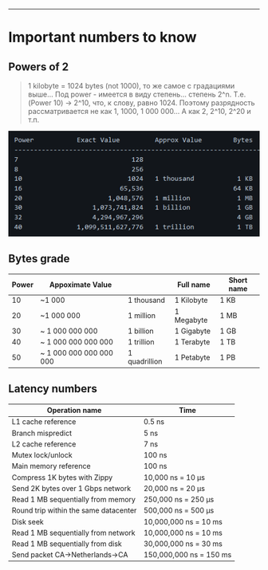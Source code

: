 --- 

# Important numbers to know

## Powers of 2

> 1 kilobyte = 1024 bytes (not 1000), то же самое с градациями выше… 
> Под power - имеется в виду степень… степень 2^n. Т.е. (Power 10) → 2^10, что, к слову, равно 1024. 
> Поэтому разрядность рассматривается не как 1, 1000, 1 000 000… А как 2, 2^10, 2^20 и т.п.

![image.png](programming/system-design/image-storage/image.png)

## Bytes grade

| Power | Appoximate Value |  | Full name | Short name |
| --- | --- | --- | --- | --- |
| 10 | ~1 000 | 1 thousand | 1 Kilobyte | 1 KB |
| 20 | ~1 000 000 | 1 million | 1 Megabyte | 1 MB |
| 30 | ~ 1 000 000 000 | 1 billion | 1 Gigabyte | 1 GB |
| 40 | ~ 1 000 000 000 000 | 1 trillion | 1 Terabyte | 1 TB |
| 50 | ~ 1 000 000 000 000 000  | 1 quadrillion | 1 Petabyte | 1 PB |

## Latency numbers

| Operation name | Time |
| --- | --- |
| L1 cache reference | 0.5 ns |
| Branch mispredict | 5 ns |
| L2 cache reference | 7 ns |
| Mutex lock/unlock | 100 ns |
| Main memory reference | 100 ns |
| Compress 1K bytes with Zippy | 10,000 ns = 10 µs |
| Send 2K bytes over 1 Gbps network | 20,000 ns = 20 µs |
| Read 1 MB sequentially from memory | 250,000 ns = 250 µs |
| Round trip within the same datacenter | 500,000 ns = 500 µs |
| Disk seek | 10,000,000 ns = 10 ms |
| Read 1 MB sequentially from network | 10,000,000 ns = 10 ms |
| Read 1 MB sequentially from disk | 30,000,000 ns = 30 ms |
| Send packet CA->Netherlands->CA | 150,000,000 ns = 150 ms |